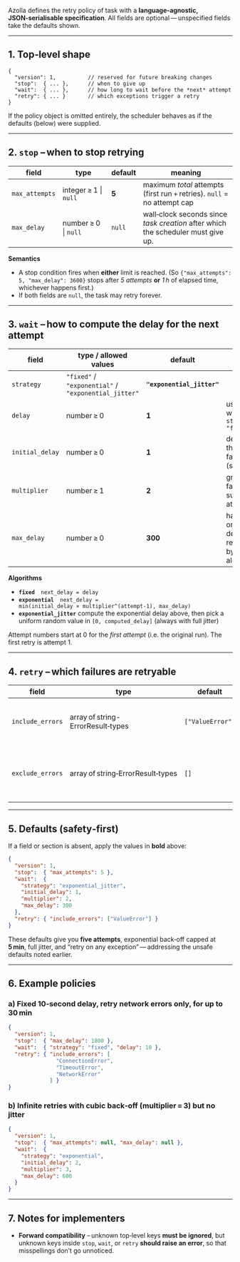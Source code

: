 Azolla defines the retry policy of task with a **language‑agnostic, JSON‑serialisable specification**. All fields are optional — unspecified fields take the defaults shown.

---

## 1. Top‑level shape

```jsonc
{
  "version": 1,          // reserved for future breaking changes
  "stop":  { ... },      // when to give up
  "wait":  { ... },      // how long to wait before the *next* attempt
  "retry": { ... }       // which exceptions trigger a retry
}
```

If the policy object is omitted entirely, the scheduler behaves as if the defaults (below) were supplied.

---

## 2. `stop` – **when to stop retrying**

| field          | type                  | default | meaning                                                                          |
| -------------- | --------------------- | ------- | -------------------------------------------------------------------------------- |
| `max_attempts` | integer ≥ 1 \| `null` | **5**   | maximum *total* attempts (first run + retries). `null` = no attempt cap          |
| `max_delay`    | number ≥ 0 \| `null`  | `null`  | wall‑clock seconds since *task creation* after which the scheduler must give up. |

**Semantics**

* A stop condition fires when **either** limit is reached.
  (So `{"max_attempts": 5, "max_delay": 3600}` stops after *5 attempts* **or** *1 h* of elapsed time, whichever happens first.)
* If both fields are `null`, the task may retry forever.

---

## 3. `wait` – **how to compute the delay for the next attempt**

| field           | type / allowed values                                | default                    | notes                                           |
| --------------- | ---------------------------------------------------- | -------------------------- | ----------------------------------------------- |
| `strategy`      | `"fixed"` / `"exponential"` / `"exponential_jitter"` | **`"exponential_jitter"`** |                                                 |
| `delay`         | number ≥ 0                                           | **1**                      | used only when `strategy = "fixed"`             |
| `initial_delay` | number ≥ 0                                           | **1**                      | delay after the *first* failure (seconds)       |
| `multiplier`    | number ≥ 1                                           | **2**                      | growth factor for successive attempts           |
| `max_delay`     | number ≥ 0                                           | **300**                    | hard cap on the delay returned by the algorithm |

**Algorithms**

* **`fixed`** `next_delay = delay`
* **`exponential`** `next_delay = min(initial_delay × multiplier^(attempt‑1), max_delay)`
* **`exponential_jitter`** compute the exponential delay above, then pick a uniform random value in `[0, computed_delay]` (always with full jitter)

Attempt numbers start at 0 for the *first attempt* (i.e. the original run). The first retry is attempt 1.

---

## 4. `retry` – **which failures are retryable**

| field                | type                        | default                  | meaning                                                                                            |
| -------------------- | --------------------------- | ------------------------ | -------------------------------------------------------------------------------------------------- |
| `include_errors` | array of string-ErrorResult‑types | `["ValueError"]` | *Any* listed triggers a retry. Empty array ⇒ “retry on **nothing**”.         |
| `exclude_errors` | array of string‑ErrorResult‑types | `[]`                     | If an error matches **any** here, do **not** retry, even if it’s also in `include_errors`. |

---

## 5. Defaults (safety‑first)

If a field or section is absent, apply the values in **bold** above:

```json
{
  "version": 1,
  "stop":  { "max_attempts": 5 },
  "wait":  {
    "strategy": "exponential_jitter",
    "initial_delay": 1,
    "multiplier": 2,
    "max_delay": 300
  },
  "retry": { "include_errors": ["ValueError"] }
}
```

These defaults give you **five attempts**, exponential back‑off capped at **5 min**, full jitter, and “retry on any exception” — addressing the unsafe defaults noted earlier.

---

## 6. Example policies

### a) Fixed 10‑second delay, retry network errors only, for up to 30 min

```json
{
  "version": 1,
  "stop":  { "max_delay": 1800 },
  "wait":  { "strategy": "fixed", "delay": 10 },
  "retry": { "include_errors": [
               "ConnectionError",
               "TimeoutError",
               "NetworkError"
             ] }
}
```

### b) Infinite retries with cubic back‑off (multiplier = 3) but no jitter

```json
{
  "version": 1,
  "stop":  { "max_attempts": null, "max_delay": null },
  "wait":  {
    "strategy": "exponential",
    "initial_delay": 2,
    "multiplier": 3,
    "max_delay": 600
  }
}
```

---

## 7. Notes for implementers

* **Forward compatibility** – unknown top‑level keys **must be ignored**, but unknown keys inside `stop`, `wait`, or `retry` **should raise an error**, so that misspellings don’t go unnoticed.

